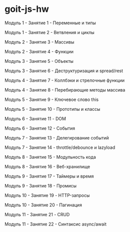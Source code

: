 # goit-js-hw

Модуль 1 - Занятие 1 - Переменные и типы

Модуль 1 - Занятие 2 - Ветвления и циклы

Модуль 2 - Занятие 3 - Массивы

Модуль 2 - Занятие 4 - Функции

Модуль 3 - Занятие 5 - Объекты

Модуль 3 - Занятие 6 - Деструктуризация и spread/rest

Модуль 4 - Занятие 7 - Коллбэки и стрелочные функции

Модуль 4 - Занятие 8 - Перебирающие методы массива

Модуль 5 - Занятие 9 - Ключевое слово this

Модуль 5 - Занятие 10 - Прототипы и классы

Модуль 6 - Занятие 11 - DOM

Модуль 6 - Занятие 12 - События

Модуль 7 - Занятие 13 - Делегирование событий

Модуль 7 - Занятие 14 - throttle/debounce и lazyload

Модуль 8 - Занятие 15 - Модульность кода

Модуль 8 - Занятие 16 - Веб-хранилище

Модуль 9 - Занятие 17 - Таймеры и время

Модуль 9 - Занятие 18 - Промисы

Модуль 10 - Занятие 19 - HTTP-запросы

Модуль 10 - Занятие 20 - Пагинация

Модуль 11 - Занятие 21 - CRUD

Модуль 11 - Занятие 22 - Синтаксис async/await